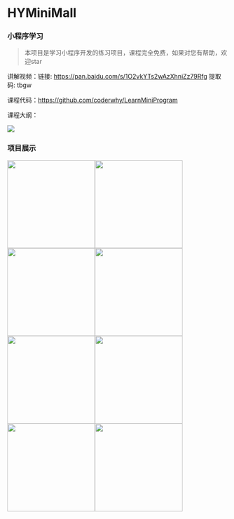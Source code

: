 # HYMiniMall
### 小程序学习

> 本项目是学习小程序开发的练习项目，课程完全免费，如果对您有帮助，欢迎star

讲解视频：链接: https://pan.baidu.com/s/1O2vkYTs2wAzXhniZz79Rfg 提取码: tbgw 

课程代码：https://github.com/coderwhy/LearnMiniProgram

课程大纲：

<img src="http://ww1.sinaimg.cn/large/006qtd2Tgy1g4mcohirioj30te0fc0tx.jpg"/>



### 项目展示
<img src="http://ww1.sinaimg.cn/large/006qtd2Tgy1g4j9tfqhdfj30u01szafo.jpg"  width="200px"/><img src="http://ww1.sinaimg.cn/large/006qtd2Tgy1g4j9tfsqusj30u01sztet.jpg" width="200px"/><img src="http://ww1.sinaimg.cn/large/006qtd2Tgy1g4j9tfwmc3j30u01szq7q.jpg" width="200px"/><img src="http://ww1.sinaimg.cn/large/006qtd2Tgy1g4j9tfraclj30u01szq77.jpg" width="200px"/><img src="http://ww1.sinaimg.cn/large/006qtd2Tgy1g4j9tfm80cj30u01szgnw.jpg" width="200px"/><img src="http://ww1.sinaimg.cn/large/006qtd2Tgy1g4j9tfta9tj30u01szwjh.jpg" width="200px"/><img src="http://ww1.sinaimg.cn/large/006qtd2Tgy1g4j9tfu77zj30u01szdip.jpg" width="200px"/><img src="http://ww1.sinaimg.cn/large/006qtd2Tgy1g4j9tfyvkuj30u01szahe.jpg" width="200px"/>

